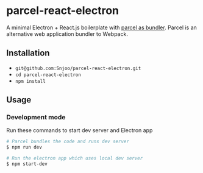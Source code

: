 # parcel-react-electron

A minimal Electron + React.js boilerplate with [parcel as bundler](https://github.com/parcel-bundler/parcel). Parcel is an alternative web application bundler to Webpack.

## Installation

* `git@github.com:Snjoo/parcel-react-electron.git`
* `cd parcel-react-electron`
* `npm install`

## Usage

### Development mode
Run these commands to start dev server and Electron app
``` bash
# Parcel bundles the code and runs dev server
$ npm run dev

# Run the electron app which uses local dev server
$ npm start-dev
```
